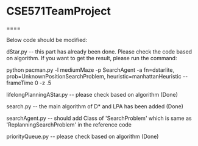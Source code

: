 # CSE571TeamProject
====

Below code should be modified:

dStar.py -- this part has already been done. Please check the code based on algorithm. If you want to get the result, please run the command: 

python pacman.py -l mediumMaze -p SearchAgent -a fn=dstarlite, prob=UnknownPositionSearchProblem, heuristic=manhattanHeuristic --frameTime 0 -z .5

lifelongPlanningAStar.py -- please check based on algorithm (Done)

search.py -- the main algorithm of D* and LPA has been added (Done)

searchAgent.py -- should add Class of 'SearchProblem' which is same as 'ReplanningSearchProblem' in the reference code

priorityQueue.py -- please check based on algorithm (Done)
